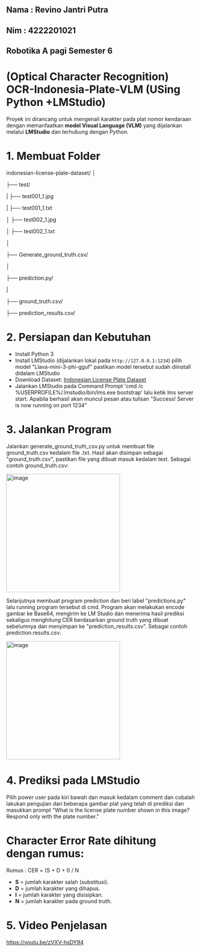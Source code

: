 ## Nama : Revino Jantri Putra
## Nim : 4222201021
## Robotika A pagi Semester 6


# (Optical Character Recognition) OCR-Indonesia-Plate-VLM (USing Python +LMStudio)

Proyek ini dirancang untuk mengenali karakter pada plat nomor kendaraan dengan memanfaatkan **model Visual Language (VLM)** yang dijalankan melalui **LMStudio** dan terhubung dengan Python.

# 1. Membuat Folder
indonesian-license-plate-dataset/
│

├── test/

|
├── test001_1.jpg

|
├── test001_1.txt

│
├── test002_1.jpg

│
├── test002_1.txt

│

├── Generate_ground_truth.csv/

│

├── prediction.py/

|

├── ground_truth.csv/

├── prediction_results.csv/

# 2. Persiapan dan Kebutuhan
* Install Python 3
* Install LMStudio (dijalankan lokal pada `http://127.0.0.1:1234`) pilih model "Llava-mini-3-phi-gguf" pastikan model tersebut sudah diinstall didalam LMStudio
* Download Dataset: [Indonesian License Plate Dataset](https://www.kaggle.com/datasets/juanthomaswijaya/indonesian-license-plate-dataset)
* Jalankan LMStudio pada Command Prompt 'cmd /c %USERPROFILE%/.lmstudio/bin/lms.exe bootstrap' lalu ketik lms server start. Apabila berhasil akan muncul pesan atau tulisan "Success! Server is now running on port 1234"

# 3. Jalankan Program
Jalankan generate_ground_truth_csv.py untuk membuat file ground_truth.csv kedalam file .txt. Hasil akan disimpan sebagai "ground_truth.csv", pastikan file yang dibuat masuk kedalam test.
Sebagai contoh ground_truth.csv:


<img width="302" height="314" alt="image" src="https://github.com/user-attachments/assets/ab8f72af-8957-4c89-8b45-009ee40e68cb" />



Selanjutnya membuat program prediction dan beri label "predictions.py" lalu running program tersebut di cmd. Program akan melakukan encode gambar ke Base64, mengirim ke LM Studio dan menerima hasil prediksi sekaligus menghitung CER berdasarkan ground truth yang dibuat sebelumnya dan menyimpan ke "prediction_results.csv".
Sebagai contoh prediction.results.csv:


<img width="302" height="314" alt="image" src="https://github.com/user-attachments/assets/2716defd-46a8-4caf-b7c8-347d13b8813a" />



# 4. Prediksi pada LMStudio
Pilih power user pada kiri bawah dan masuk kedalam comment dan cobalah lakukan pengujian dari beberapa gambar plat yang telah di prediksi dan masukkan prompt "What is the license plate number shown in this image? Respond only with the plate number."

# Character Error Rate dihitung dengan rumus:
Rumus :
CER = (S + D + I) / N

- **S** = jumlah karakter salah (substitusi).
- **D** = jumlah karakter yang dihapus.
- **I** = jumlah karakter yang disisipkan.
- **N** = jumlah karakter pada ground truth.

# 5. Video Penjelasan 
https://youtu.be/zVXV-hsDY94


